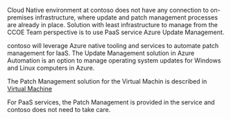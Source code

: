 Cloud Native environment at contoso does not have any connection to on-premises infrastructure, where update and patch management processes are already in place. Solution with least infrastructure to manage from the CCOE Team perspective is to use PaaS service Azure Update Management.

contoso will leverage Azure native tooling and services to automate patch management for IaaS. The Update Management solution in Azure Automation is an option to manage operating system updates for Windows and Linux computers in Azure. 

The Patch Management solution for the Virtual Machin is described in [Virtual Machine](/Product-Catalog/Virtual-Machine)

For PaaS services, the Patch Management is provided in the service and contoso does not need to take care.